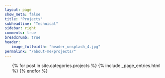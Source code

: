 ```yaml
---
layout: page
show_meta: false
title: "Projects"
subheadline: "Technical"
sidebar: right
comments: true
breadcrumb: true
header:
   image_fullwidth: "header_unsplash_4.jpg"
permalink: "/about-me/projects/"
---
```

<ul>
    {% for post in site.categories.projects %}
        {% include _page_entries.html %}
    {% endfor %}
</ul>